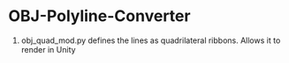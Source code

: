 # OBJ-Polyline-Converter
1) obj_quad_mod.py defines the lines as quadrilateral ribbons. Allows it to render in Unity
